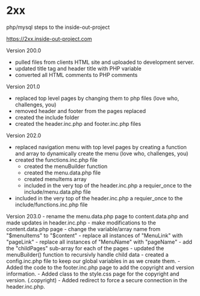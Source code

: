 # 2xx
php/mysql steps to the inside-out-project

https://2xx.inside-out-project.com


Version 200.0
  - pulled files from clients HTML site and uploaded to development server.
  - updated title tag and header title with PHP variable
  - converted all HTML comments to PHP comments

Version 201.0
  - replaced top level pages by changing them to php files (love who, challenges, you)
  - removed header and footer from the pages replaced
  - created the include folder
  - created the header.inc.php and footer.inc.php files

Version 202.0
  - replaced navigation menu with top level pages by creating a function and array to dynamically create the menu (love who, challenges, you)
  - created the functions.inc.php file
      - created the menuBuilder function
     - created the menu.data.php file
      - created menuItems array
     - included in the very top of the header.inc.php a requier_once to the include/menu.data.php file
  - included in the very top of the header.inc.php a requier_once to the include/functions.inc.php file

Version 203.0
     - rename the menu.data.php page to content.data.php and made updates in header.inc.php
          - make modifications to the content.data.php page
               - change the variable/array name from "$menuItems" to "$content"
               - replace all instances of "MenuLink" with "pageLink"
               - replace all instances of "MenuName" with "pageName"
               - add the "childPages" sub-array for each of the pages
     - updated the menuBuilder() function to recursivly handle child data
     - created a config.inc.php file to keep our global variables in as we create them.
     - Added the code to the footer.inc.php page to add the copyright and version information.
     - Added class to the style.css page for the copyright and version. (.copyright)
     - Added redirect to force a secure connection in the header.inc.php.     
